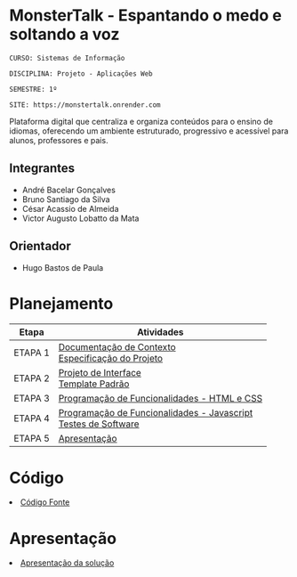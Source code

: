 # MonsterTalk - Espantando o medo e soltando a voz

`CURSO: Sistemas de Informação`

`DISCIPLINA: Projeto - Aplicações Web`

`SEMESTRE: 1º`

`SITE: https://monstertalk.onrender.com`

Plataforma digital que centraliza e organiza conteúdos para o ensino de idiomas, oferecendo um ambiente estruturado, progressivo e acessível para alunos, professores e pais.

## Integrantes

* André Bacelar Gonçalves
* Bruno Santiago da Silva
* César Acassio de Almeida
* Victor Augusto Lobatto da Mata


## Orientador

* Hugo Bastos de Paula

# Planejamento

| Etapa         | Atividades |
|  :----:   | ----------- |
| ETAPA 1         |[Documentação de Contexto](docs/context.md) <br> [Especificação do Projeto](docs/especification.md) |
| ETAPA 2         |[Projeto de Interface](docs/interface.md) <br> [Template Padrão](docs/template.md) |
| ETAPA 3         |[Programação de Funcionalidades - HTML e CSS](docs/development.md) |
| ETAPA 4        |[Programação de Funcionalidades - Javascript](docs/development.md) <br> [Testes de Software ](docs/tests.md) |
| ETAPA 5         | [Apresentação](presentation/README.md) |

# Código

<li><a href="src/README.md"> Código Fonte</a></li>

# Apresentação

<li><a href="presentation/README.md"> Apresentação da solução</a></li>
